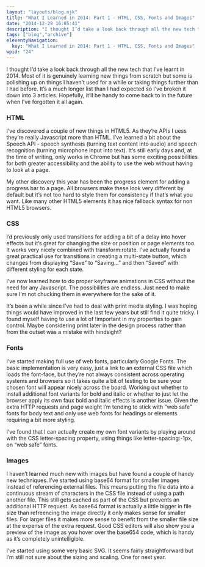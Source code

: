 ```yaml
---
layout: "layouts/blog.njk"
title: "What I Learned in 2014: Part 1 - HTML, CSS, Fonts and Images"
date: "2014-12-29 16:05:41"
description: "I thought I’d take a look back through all the new tech that I’ve learnt in 2014"
tags: ["blog","archive"]
eleventyNavigation:
  key: "What I Learned in 2014: Part 1 - HTML, CSS, Fonts and Images"
wpid: "24"
---
```

I thought I’d take a look back through all the new tech that I’ve learnt in 2014. Most of it is genuinely learning new things from scratch but some is polishing up on things I haven’t used for a while or taking things further than I had before. It’s a much longer list than I had expected so I’ve broken it down into 3 articles. Hopefully, it’ll be handy to come back to in the future when I’ve forgotten it all again.
<h3>HTML</h3>
I’ve discovered a couple of new things in HTML5. As they’re APIs I uess they’re really Javascript more than HTML. I’ve learned a bit about the Speech API - speech synthesis (turning text content into audio) and speech recognition (turning microphone input into text). It’s still early days and, at the time of writing, only works in Chrome but has some exciting possibilities for both greater accessibility and the ability to use the web without having to look at a page.

My other discovery this year has been the progress element for adding a progress bar to a page. All browsers make these look very different by default but it’s not too hard to style them for consistency if that’s what you want. Like many other HTML5 elements it has nice fallback syntax for non HTML5 browsers.
<h3>CSS</h3>
I’d previously only used transitions for adding a bit of a delay into hover effects but it’s great for changing the size or position or page elements too. It works very nicely combined with transform:rotate. I’ve actually found a great practical use for transitions in creating a multi-state button, which changes from displaying “Save” to “Saving…” and then “Saved” with different styling for each state.

I’ve now learned how to do proper keyframe animations in CSS without the need for any Javascript. The possibilities are endless. Just need to make sure I’m not chucking them in everywhere for the sake of it.

It’s been a while since I’ve had to deal with print media styling. I was hoping things would have improved in the last few years but still find it quite tricky. I found myself having to use a lot of !important in my properties to gain control. Maybe considering print later in the design process rather than from the outset was a mistake with hindsight?
<h3>Fonts</h3>
I’ve started making full use of web fonts, particularly Google Fonts. The basic implementation is very easy, just a link to an external CSS file which loads the font-face, but they’re not always consistent across operating systems and browsers so it takes quite a bit of testing to be sure your chosen font will appear nicely across the board. Working out whether to install additional font variants for bold and italic or whether to just let the browser apply its own faux bold and italic effects is another issue. Given the extra HTTP requests and page weight I’m tending to stick with “web safe” fonts for body text and only use web fonts for headings or elements requiring a bit more styling.

I’ve found that I can actually create my own font variants by playing around with the CSS letter-spacing property, using things like letter-spacing:-1px, on “web safe” fonts.
<h3>Images</h3>
I haven’t learned much new with images but have found a couple of handy new techniques. I’ve started using base64 format for smaller images instead of referencing external files. This means putting the file data into a continuous stream of characters in the CSS file instead of using a path another file. This still gets cached as part of the CSS but prevents an additional HTTP request. As base64 format is actually a little bigger in file size than refreencing the image directly it only makes sense for smaller files. For larger files it makes more sense to benefit from the smaller file size at the expense of the extra request. Good CSS editors will also show you a preview of the image as you hover over the base654 code, which is handy as it’s completely unintelligible.

I’ve started using some very basic SVG. It seems fairly straightforward but I’m still not sure about the sizing and scaling. One for next year.